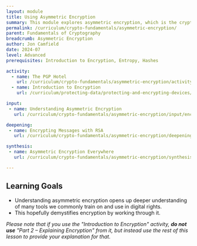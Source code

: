 ```yaml
---
layout: module
title: Using Asymmetric Encryption
summary: This module explores asymmetric encryption, which is the cryptographic tool behind PGP, SSL/TLS, and much more.
permalink: /curriculum/crypto-fundamentals/asymmetric-encryption/
parent: Fundamentals of Cryptography
breadcrumb: Asymmetric Encryption
author: Jon Camfield
date: 2024-07
level: Advanced
prerequisites: Introduction to Encryption, Entropy, Hashes

activity:
  - name: The PGP Hotel
    url: /curriculum/crypto-fundamentals/asymmetric-encryption/activity/pgphotel
  - name: Introduction to Encryption
    url: /curriculum/protecting-data/protecting-and-encrypting-devices/input/introduction-to-encryption/

input:
 - name: Understanding Asymmetric Encryption
   url: /curriculum/crypto-fundamentals/asymmetric-encryption/input/encryption/

deepening:
 - name: Encrypting Messages with RSA
   url: /curriculum/crypto-fundamentals/asymmetric-encryption/deepening/encrypting-messages/

synthesis:
 - name: Asymmetric Encryption Everywhere
   url: /curriculum/crypto-fundamentals/asymmetric-encryption/synthesis/everywhere/

---
```


## Learning Goals

* Understanding asymmetric encryption opens up deeper understanding of many tools we commonly train on and use in digital rights.
* This hopefully demystifies encryption by working through it.


*Please note that if you use the "Introduction to Encryption" activity, **do not use** "Part 2 – Explaining Encryption" from it, but instead use the rest of this lesson to provide your explanation for that.*
